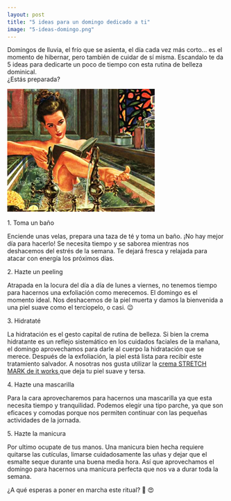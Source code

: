 ```yaml
---
layout: post
title: "5 ideas para un domingo dedicado a ti"
image: "5-ideas-domingo.png"
---
```


 <article class="container mod-row">
  <div class="container-item-text-left">
   <p>
    Domingos de lluvia, el frío que se asienta, el día cada vez más corto... es el momento de hibernar, pero también de cuidar  de sí misma.
    Escandalo te da 5 ideas para dedicarte un poco de tiempo con esta rutina de belleza dominical.<br>
    ¿Estás preparada?
   </p>
   </div>
   <div>
      <img src="img/domingo-rutina-belleza.jpg" width="340" height="auto" alt="5 ideas para una dulce rutina de belleza dominical">
   </div>
   <p>
    1. Toma un baño
   </p>
   <p>
    Enciende unas velas, prepara una taza de té y toma un baño. ¡No hay mejor día para hacerlo! Se necesita tiempo y se saborea mientras nos deshacemos del estrés de la semana. Te dejará fresca y relajada para atacar con energía los próximos días.
   </p>
   <p>
    2. Hazte un peeling
    </p>
    <p>
    Atrapada en la locura del día a día de lunes a viernes, no tenemos tiempo para hacernos una exfoliación como merecemos. El domingo es el momento ideal. Nos deshacemos de la piel muerta y damos la bienvenida a una piel suave como el terciopelo, o casi. 😉
    </p>
    <p>
    3. Hidrataté
    </p>
    <p>
    La hidratación es el gesto capital de rutina de belleza. Si bien la crema hidratante es un reflejo sistemático en los cuidados faciales de la mañana, el domingo aprovechamos para darle al cuerpo la hidratación que se merece. Después de la exfoliación, la piel está lista para recibir este tratamiento salvador. A nosotras nos gusta utilizar la <a href="http://escandalo.itworks.com/shop/product/212/"> crema STRETCH MARK de it works </a> que deja tu piel suave y tersa.
    </p>
    <p>
    4. Hazte una mascarilla
    </p>
    <p>
    Para la cara aprovecharemos para hacernos una mascarilla ya que esta necesita tiempo y tranquilidad. Podemos elegir una tipo parche, ya que son eficaces y comodas porque nos permiten continuar con las pequeñas actividades de la jornada.
    </p>
    <p>
    5. Hazte la manicura
    </p>
    <p>
    Por ultimo ocupate de tus manos. Una manicura bien hecha requiere quitarse las cutículas, limarse cuidadosamente las uñas y dejar que el esmalte seque durante una buena media hora. Así que aprovechamos el domingo para hacernos una manicura perfecta que nos va a durar toda la semana.
    </p>
    <p>
    ¿A qué esperas a poner en marcha este ritual? 🛀 😍
